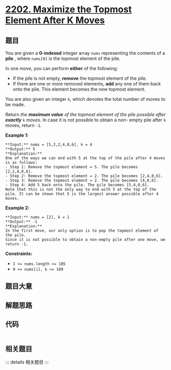 # [2202. Maximize the Topmost Element After K Moves](https://leetcode.com/problems/maximize-the-topmost-element-after-k-moves)

## 题目

You are given a **0-indexed** integer array `nums` representing the contents
of a **pile** , where `nums[0]` is the topmost element of the pile.

In one move, you can perform **either** of the following:

  * If the pile is not empty, **remove** the topmost element of the pile.
  * If there are one or more removed elements, **add** any one of them back onto the pile. This element becomes the new topmost element.

You are also given an integer `k`, which denotes the total number of moves to
be made.

Return _the **maximum value** of the topmost element of the pile possible
after **exactly**_ `k` _moves_. In case it is not possible to obtain a non-
empty pile after `k` moves, return `-1`.



**Example 1:**

    
    
    **Input:** nums = [5,2,2,4,0,6], k = 4
    **Output:** 5
    **Explanation:**
    One of the ways we can end with 5 at the top of the pile after 4 moves is as follows:
    - Step 1: Remove the topmost element = 5. The pile becomes [2,2,4,0,6].
    - Step 2: Remove the topmost element = 2. The pile becomes [2,4,0,6].
    - Step 3: Remove the topmost element = 2. The pile becomes [4,0,6].
    - Step 4: Add 5 back onto the pile. The pile becomes [5,4,0,6].
    Note that this is not the only way to end with 5 at the top of the pile. It can be shown that 5 is the largest answer possible after 4 moves.
    

**Example 2:**

    
    
    **Input:** nums = [2], k = 1
    **Output:** -1
    **Explanation:** 
    In the first move, our only option is to pop the topmost element of the pile.
    Since it is not possible to obtain a non-empty pile after one move, we return -1.
    



**Constraints:**

  * `1 <= nums.length <= 105`
  * `0 <= nums[i], k <= 109`


## 题目大意

## 解题思路

## 代码

```javascript

```

## 相关题目

::: details 相关题目
:::
